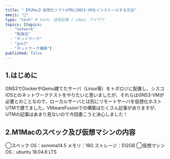 ```yaml
---
title: "【M1Mac】仮想化ソフトUTMにGNS3-VMをインストールする方法"
emoji: "👋"
type: "tech" # tech: 技術記事 / idea: アイデア
topics: [topics:
  - "network"
  - "勉強法"
  - "ネットワーク"
  - "gns3"
  - "ネットワーク構築"]
published: false
---
```

## 1.はじめに
GNS3でDockerやQemu建てたサーバ（Linux等）をトポロジに配置し、シスコIOSとのネットワークテストをやりたいと思いましたが、それらはGNS3-VMが必要とのことなので、ローカルサーバとは別にリモートサーバを仮想化ホストUTMで建てました。VMwareFusionでの構築はたくさん記事がありますが、UTMの記事はあまり見ないので今回書こうと決心しました！

## 2.M1Macのスペック及び仮想マシンの内容
◯スペック
OS：sonoma14.5
メモリ：16G
ストレージ：512GB
◯仮想マシン
OS：ubuntu 18.04.6 LTS